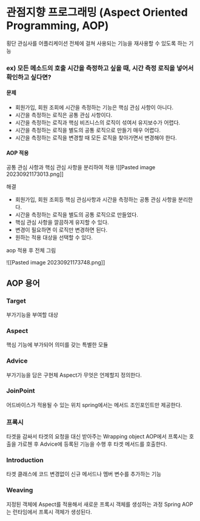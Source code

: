 # 관점지향 프로그래밍 (Aspect Oriented Programming, AOP)
횡단 관심사를 어플리케이션 전체에 걸쳐 사용되는 기능을 재사용할 수 있도록 하는 기능

### ex) 모든 메소드의 호출 시간을 측정하고 싶을 때, 시간 측정 로직을 넣어서 확인하고 싶다면?
#### 문제
- 회원가입, 회원 조회에 시간을 측정하는 기능은 핵심 관심 사항이 아니다.
- 시간을 측정하는 로직은 공통 관심 사항이다.
- 시간을 측정하는 로직과 핵심 비즈니스의 로직이 섞여서 유지보수가 어렵다.
- 시간을 측정하는 로직을 별도의 공통 로직으로 만들기 매우 어렵다.
- 시간을 측정하는 로직을 변경할 때 모든 로직을 찾아가면서 변경해야 한다.

#### AOP 적용

공통 관심 사항과 핵심 관심 사항을 분리하여 적용
![[Pasted image 20230921173013.png]]

해결 
- 회원가입, 회원 조회등 핵심 관심사항과 시간을 측정하는 공통 관심 사항을 분리한다. 
- 시간을 측정하는 로직을 별도의 공통 로직으로 만들었다. 
- 핵심 관심 사항을 깔끔하게 유지할 수 있다. 
- 변경이 필요하면 이 로직만 변경하면 된다. 
- 원하는 적용 대상을 선택할 수 있다.

aop 적용 후 전체 그림

![[Pasted image 20230921173748.png]]

## AOP 용어
### Target
부가기능을 부여할 대상
### Aspect
핵심 기능에 부가되어 의미를 갖는 특별한 모듈
### Advice
부가기능을 담은 구현체
Aspect가 무엇은 언제할지 정의한다.
### JoinPoint
어드바이스가 적용될 수 있는 위치
spring에서는 메서드 조인포인트만 제공한다.
### 프록시
타겟을 감싸서 타겟의 요청을 대신 받아주는 Wrapping object
AOP에서 프록시는 호출을 가로첸 후 Advice에 등록된 기능을 수행 후 타겟 메서드를 호출한다.
### Introduction
타겟 클래스에 코드 변경없이 신규 메서드나 멤버 변수를 추가하는 기능
### Weaving
지정된 객체에 Aspect를 적용해서 새로운 프록시 객체를 생성하는 과정
Spring AOP는 런타임에서 프록시 객체가 생성된다.